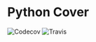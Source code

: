 # Python Cover
![Codecov](https://img.shields.io/codecov/c/github/alphaolomi/python-cover?logo=codecov&style=flat-square) 
![Travis](https://img.shields.io/travis/com/Antoch03/python_cov?logo=travis&style=flat-square)
